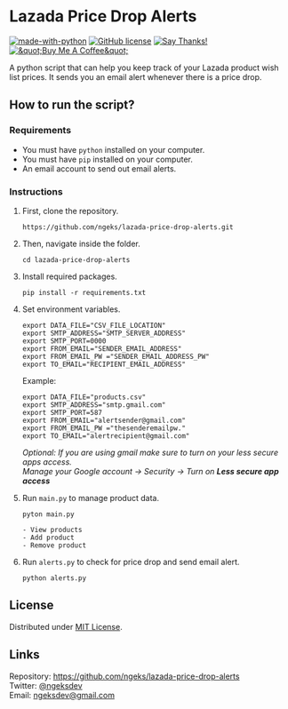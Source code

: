 <h1 class="code-line" data-line-start=0 data-line-end=1 ><a id="Lazada_Price_Drop_Alerts_0"></a>Lazada Price Drop Alerts</h1>
<p class="has-line-data" data-line-start="1" data-line-end="3"><a href="https://www.python.org/"><img src="https://img.shields.io/badge/Made%20with-Python-1f425f.svg" alt="made-with-python"></a> <a href="https://github.com/ngeks/lazada-price-drop-alerts/blob/main/LICENSE"><img src="https://badgen.net/github/license/Naereen/Strapdown.js" alt="GitHub license"></a> <a href="https://saythanks.io/to/ngeksdev"><img src="https://img.shields.io/badge/Say%20Thanks-!-1EAEDB.svg" alt="Say Thanks!"></a><br>
<a href="https://www.buymeacoffee.com/ngeks"><img src="https://www.buymeacoffee.com/assets/img/custom_images/orange_img.png" alt="&amp;quot;Buy Me A Coffee&amp;quot;"></a></p>
<p class="has-line-data" data-line-start="4" data-line-end="5">A python script that can help you keep track of your Lazada product wish list prices. It sends you an email alert whenever there is a price drop.</p>
<h2 class="code-line" data-line-start=6 data-line-end=7 ><a id="How_to_run_the_script_6"></a>How to run the script?</h2>
<h3 class="code-line" data-line-start=7 data-line-end=8 ><a id="Requirements_7"></a>Requirements</h3>
<ul>
<li class="has-line-data" data-line-start="8" data-line-end="9">You must have <code>python</code> installed on your computer.</li>
<li class="has-line-data" data-line-start="9" data-line-end="10">You must have <code>pip</code> installed on your computer.</li>
<li class="has-line-data" data-line-start="10" data-line-end="12">An email account to send out email alerts.</li>
</ul>
<h3 class="code-line" data-line-start=12 data-line-end=13 ><a id="Instructions_12"></a>Instructions</h3>
<ol>
<li class="has-line-data" data-line-start="13" data-line-end="18">
<p class="has-line-data" data-line-start="13" data-line-end="14">First, clone the repository.</p>
<pre><code class="has-line-data" data-line-start="15" data-line-end="17">https://github.com/ngeks/lazada-price-drop-alerts.git
</code></pre>
</li>
<li class="has-line-data" data-line-start="18" data-line-end="22">
<p class="has-line-data" data-line-start="18" data-line-end="19">Then, navigate inside the folder.</p>
<pre><code class="has-line-data" data-line-start="20" data-line-end="22">cd lazada-price-drop-alerts
</code></pre>
</li>
<li class="has-line-data" data-line-start="22" data-line-end="26">
<p class="has-line-data" data-line-start="22" data-line-end="23">Install required packages.</p>
<pre><code class="has-line-data" data-line-start="24" data-line-end="26">pip install -r requirements.txt
</code></pre>
</li>
<li class="has-line-data" data-line-start="26" data-line-end="48">
<p class="has-line-data" data-line-start="26" data-line-end="27">Set environment variables.</p>
<pre><code class="has-line-data" data-line-start="28" data-line-end="35">export DATA_FILE=&quot;CSV_FILE_LOCATION&quot;
export SMTP_ADDRESS=&quot;SMTP_SERVER_ADDRESS&quot;
export SMTP_PORT=0000
export FROM_EMAIL=&quot;SENDER_EMAIL_ADDRESS&quot;
export FROM_EMAIL_PW =&quot;SENDER_EMAIL_ADDRESS_PW&quot;
export TO_EMAIL=&quot;RECIPIENT_EMAIL_ADDRESS&quot;
</code></pre>
<p class="has-line-data" data-line-start="35" data-line-end="36">Example:</p>
<pre><code class="has-line-data" data-line-start="37" data-line-end="44">export DATA_FILE=&quot;products.csv&quot;
export SMTP_ADDRESS=&quot;smtp.gmail.com&quot;
export SMTP_PORT=587
export FROM_EMAIL=&quot;alertsender@gmail.com&quot;
export FROM_EMAIL_PW =&quot;thesenderemailpw.&quot;
export TO_EMAIL=&quot;alertrecipient@gmail.com&quot;
</code></pre>
<p class="has-line-data" data-line-start="45" data-line-end="47"><em>Optional: If you are using gmail make sure to turn on your less secure apps access.</em><br>
<em>Manage your Google account -&gt; Security -&gt; Turn on <strong>Less secure app access</strong></em></p>
</li>
<li class="has-line-data" data-line-start="48" data-line-end="57">
<p class="has-line-data" data-line-start="48" data-line-end="49">Run <code>main.py</code> to manage product data.</p>
<pre><code class="has-line-data" data-line-start="50" data-line-end="52">pyton main.py
</code></pre>
<pre><code class="has-line-data" data-line-start="53" data-line-end="57">- View products
- Add product
- Remove product
</code></pre>
</li>
<li class="has-line-data" data-line-start="57" data-line-end="62">
<p class="has-line-data" data-line-start="57" data-line-end="58">Run <code>alerts.py</code> to check for price drop and send email alert.</p>
<pre><code class="has-line-data" data-line-start="59" data-line-end="61">python alerts.py
</code></pre>
</li>
</ol>
<h2 class="code-line" data-line-start=62 data-line-end=63 ><a id="License_62"></a>License</h2>
<p class="has-line-data" data-line-start="63" data-line-end="64">Distributed under <a href="https://github.com/ngeks/lazada-price-drop-alerts/blob/main/LICENSE">MIT License</a>.</p>
<h2 class="code-line" data-line-start=65 data-line-end=66 ><a id="Links_65"></a>Links</h2>
<p class="has-line-data" data-line-start="66" data-line-end="69">Repository: <a href="https://github.com/ngeks/lazada-price-drop-alerts">https://github.com/ngeks/lazada-price-drop-alerts</a><br>
Twitter: <a href="https://twitter.com/ngeksdev">@ngeksdev</a><br>
Email: <a href="mailto:ngeksdev@gmail.com">ngeksdev@gmail.com</a></p>